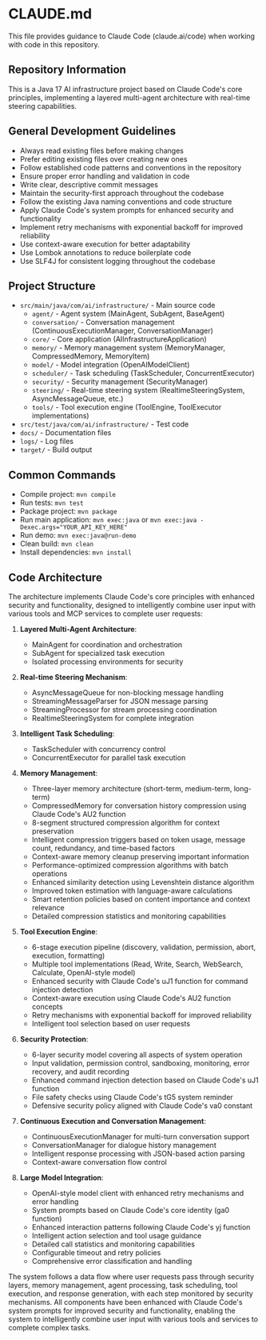 # CLAUDE.md

This file provides guidance to Claude Code (claude.ai/code) when working with code in this repository.

## Repository Information
This is a Java 17 AI infrastructure project based on Claude Code's core principles, implementing a layered multi-agent architecture with real-time steering capabilities.

## General Development Guidelines
- Always read existing files before making changes
- Prefer editing existing files over creating new ones
- Follow established code patterns and conventions in the repository
- Ensure proper error handling and validation in code
- Write clear, descriptive commit messages
- Maintain the security-first approach throughout the codebase
- Follow the existing Java naming conventions and code structure
- Apply Claude Code's system prompts for enhanced security and functionality
- Implement retry mechanisms with exponential backoff for improved reliability
- Use context-aware execution for better adaptability
- Use Lombok annotations to reduce boilerplate code
- Use SLF4J for consistent logging throughout the codebase

## Project Structure
- `src/main/java/com/ai/infrastructure/` - Main source code
  - `agent/` - Agent system (MainAgent, SubAgent, BaseAgent)
  - `conversation/` - Conversation management (ContinuousExecutionManager, ConversationManager)
  - `core/` - Core application (AIInfrastructureApplication)
  - `memory/` - Memory management system (MemoryManager, CompressedMemory, MemoryItem)
  - `model/` - Model integration (OpenAIModelClient)
  - `scheduler/` - Task scheduling (TaskScheduler, ConcurrentExecutor)
  - `security/` - Security management (SecurityManager)
  - `steering/` - Real-time steering system (RealtimeSteeringSystem, AsyncMessageQueue, etc.)
  - `tools/` - Tool execution engine (ToolEngine, ToolExecutor implementations)
- `src/test/java/com/ai/infrastructure/` - Test code
- `docs/` - Documentation files
- `logs/` - Log files
- `target/` - Build output

## Common Commands
- Compile project: `mvn compile`
- Run tests: `mvn test`
- Package project: `mvn package`
- Run main application: `mvn exec:java` or `mvn exec:java -Dexec.args="YOUR_API_KEY_HERE"`
- Run demo: `mvn exec:java@run-demo`
- Clean build: `mvn clean`
- Install dependencies: `mvn install`

## Code Architecture
The architecture implements Claude Code's core principles with enhanced security and functionality, designed to intelligently combine user input with various tools and MCP services to complete user requests:

1. **Layered Multi-Agent Architecture**: 
   - MainAgent for coordination and orchestration
   - SubAgent for specialized task execution
   - Isolated processing environments for security

2. **Real-time Steering Mechanism**:
   - AsyncMessageQueue for non-blocking message handling
   - StreamingMessageParser for JSON message parsing
   - StreamingProcessor for stream processing coordination
   - RealtimeSteeringSystem for complete integration

3. **Intelligent Task Scheduling**:
   - TaskScheduler with concurrency control
   - ConcurrentExecutor for parallel task execution

4. **Memory Management**:
   - Three-layer memory architecture (short-term, medium-term, long-term)
   - CompressedMemory for conversation history compression using Claude Code's AU2 function
   - 8-segment structured compression algorithm for context preservation
   - Intelligent compression triggers based on token usage, message count, redundancy, and time-based factors
   - Context-aware memory cleanup preserving important information
   - Performance-optimized compression algorithms with batch operations
   - Enhanced similarity detection using Levenshtein distance algorithm
   - Improved token estimation with language-aware calculations
   - Smart retention policies based on content importance and context relevance
   - Detailed compression statistics and monitoring capabilities

5. **Tool Execution Engine**:
   - 6-stage execution pipeline (discovery, validation, permission, abort, execution, formatting)
   - Multiple tool implementations (Read, Write, Search, WebSearch, Calculate, OpenAI-style model)
   - Enhanced security with Claude Code's uJ1 function for command injection detection
   - Context-aware execution using Claude Code's AU2 function concepts
   - Retry mechanisms with exponential backoff for improved reliability
   - Intelligent tool selection based on user requests

6. **Security Protection**:
   - 6-layer security model covering all aspects of system operation
   - Input validation, permission control, sandboxing, monitoring, error recovery, and audit recording
   - Enhanced command injection detection based on Claude Code's uJ1 function
   - File safety checks using Claude Code's tG5 system reminder
   - Defensive security policy aligned with Claude Code's va0 constant

7. **Continuous Execution and Conversation Management**:
   - ContinuousExecutionManager for multi-turn conversation support
   - ConversationManager for dialogue history management
   - Intelligent response processing with JSON-based action parsing
   - Context-aware conversation flow control

8. **Large Model Integration**:
   - OpenAI-style model client with enhanced retry mechanisms and error handling
   - System prompts based on Claude Code's core identity (ga0 function)
   - Enhanced interaction patterns following Claude Code's yj function
   - Intelligent action selection and tool usage guidance
   - Detailed call statistics and monitoring capabilities
   - Configurable timeout and retry policies
   - Comprehensive error classification and handling

The system follows a data flow where user requests pass through security layers, memory management, agent processing, task scheduling, tool execution, and response generation, with each step monitored by security mechanisms. All components have been enhanced with Claude Code's system prompts for improved security and functionality, enabling the system to intelligently combine user input with various tools and services to complete complex tasks.
